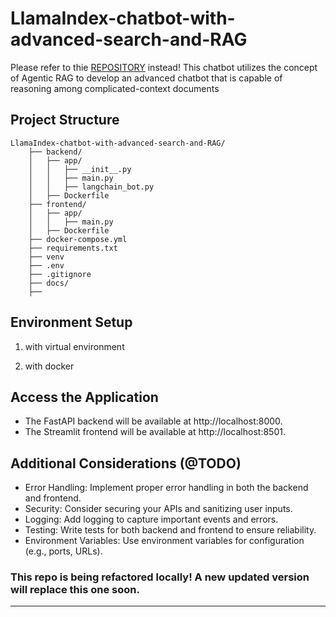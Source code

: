 # LlamaIndex-chatbot-with-advanced-search-and-RAG

Please refer to thie [REPOSITORY](https://github.com/sulaiman-shamasna/Advanced-Chatbot-Agentic-RAG-with-LlamaIndex) instead!
This chatbot utilizes the concept of Agentic RAG to develop an advanced chatbot that is capable of reasoning among complicated-context documents

## Project Structure

```plaintext
LlamaIndex-chatbot-with-advanced-search-and-RAG/
    ├── backend/
    │   ├── app/
    │   │   ├── __init__.py
    │   │   ├── main.py
    │   │   ├── langchain_bot.py
    │   ├── Dockerfile
    ├── frontend/
    │   ├── app/
    │   │   ├── main.py
    │   ├── Dockerfile
    ├── docker-compose.yml
    ├── requirements.txt
    ├── venv
    ├── .env
    ├── .gitignore
    ├── docs/
    ├── 
```

## Environment Setup

1. with virtual environment

2. with docker


## Access the Application

- The FastAPI backend will be available at http://localhost:8000.
- The Streamlit frontend will be available at http://localhost:8501.

## Additional Considerations (@TODO)

- Error Handling: Implement proper error handling in both the backend and frontend.
- Security: Consider securing your APIs and sanitizing user inputs.
- Logging: Add logging to capture important events and errors.
- Testing: Write tests for both backend and frontend to ensure reliability.
- Environment Variables: Use environment variables for configuration (e.g., ports, URLs).


### This repo is being refactored locally! A new updated version will replace this one soon.
---
